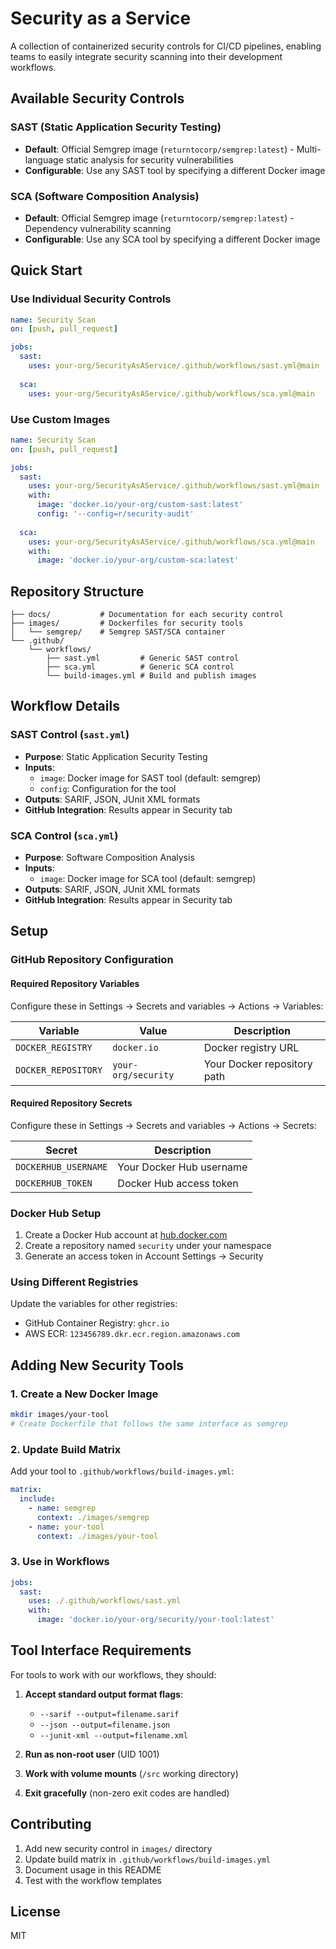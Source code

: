 # Security as a Service

A collection of containerized security controls for CI/CD pipelines, enabling teams to easily integrate security scanning into their development workflows.

## Available Security Controls

### SAST (Static Application Security Testing)
- **Default**: Official Semgrep image (`returntocorp/semgrep:latest`) - Multi-language static analysis for security vulnerabilities
- **Configurable**: Use any SAST tool by specifying a different Docker image

### SCA (Software Composition Analysis)
- **Default**: Official Semgrep image (`returntocorp/semgrep:latest`) - Dependency vulnerability scanning
- **Configurable**: Use any SCA tool by specifying a different Docker image

## Quick Start

### Use Individual Security Controls
```yaml
name: Security Scan
on: [push, pull_request]

jobs:
  sast:
    uses: your-org/SecurityAsAService/.github/workflows/sast.yml@main
    
  sca:
    uses: your-org/SecurityAsAService/.github/workflows/sca.yml@main
```

### Use Custom Images
```yaml
name: Security Scan
on: [push, pull_request]

jobs:
  sast:
    uses: your-org/SecurityAsAService/.github/workflows/sast.yml@main
    with:
      image: 'docker.io/your-org/custom-sast:latest'
      config: '--config=r/security-audit'
      
  sca:
    uses: your-org/SecurityAsAService/.github/workflows/sca.yml@main
    with:
      image: 'docker.io/your-org/custom-sca:latest'
```

## Repository Structure

```
├── docs/           # Documentation for each security control
├── images/         # Dockerfiles for security tools
│   └── semgrep/    # Semgrep SAST/SCA container
└── .github/
    └── workflows/
        ├── sast.yml         # Generic SAST control
        ├── sca.yml          # Generic SCA control
        └── build-images.yml # Build and publish images
```

## Workflow Details

### SAST Control (`sast.yml`)
- **Purpose**: Static Application Security Testing
- **Inputs**:
  - `image`: Docker image for SAST tool (default: semgrep)
  - `config`: Configuration for the tool
- **Outputs**: SARIF, JSON, JUnit XML formats
- **GitHub Integration**: Results appear in Security tab

### SCA Control (`sca.yml`)
- **Purpose**: Software Composition Analysis
- **Inputs**:
  - `image`: Docker image for SCA tool (default: semgrep)
- **Outputs**: SARIF, JSON, JUnit XML formats
- **GitHub Integration**: Results appear in Security tab


## Setup

### GitHub Repository Configuration

#### Required Repository Variables
Configure these in Settings → Secrets and variables → Actions → Variables:

| Variable | Value | Description |
|----------|-------|-------------|
| `DOCKER_REGISTRY` | `docker.io` | Docker registry URL |
| `DOCKER_REPOSITORY` | `your-org/security` | Your Docker repository path |

#### Required Repository Secrets
Configure these in Settings → Secrets and variables → Actions → Secrets:

| Secret | Description |
|--------|-------------|
| `DOCKERHUB_USERNAME` | Your Docker Hub username |
| `DOCKERHUB_TOKEN` | Docker Hub access token |

### Docker Hub Setup

1. Create a Docker Hub account at [hub.docker.com](https://hub.docker.com)
2. Create a repository named `security` under your namespace
3. Generate an access token in Account Settings → Security

### Using Different Registries

Update the variables for other registries:
- GitHub Container Registry: `ghcr.io`
- AWS ECR: `123456789.dkr.ecr.region.amazonaws.com`

## Adding New Security Tools

### 1. Create a New Docker Image
```bash
mkdir images/your-tool
# Create Dockerfile that follows the same interface as semgrep
```

### 2. Update Build Matrix
Add your tool to `.github/workflows/build-images.yml`:
```yaml
matrix:
  include:
    - name: semgrep
      context: ./images/semgrep
    - name: your-tool
      context: ./images/your-tool
```

### 3. Use in Workflows
```yaml
jobs:
  sast:
    uses: ./.github/workflows/sast.yml
    with:
      image: 'docker.io/your-org/security/your-tool:latest'
```

## Tool Interface Requirements

For tools to work with our workflows, they should:

1. **Accept standard output format flags**:
   - `--sarif --output=filename.sarif`
   - `--json --output=filename.json`
   - `--junit-xml --output=filename.xml`

2. **Run as non-root user** (UID 1001)

3. **Work with volume mounts** (`/src` working directory)

4. **Exit gracefully** (non-zero exit codes are handled)

## Contributing

1. Add new security control in `images/` directory
2. Update build matrix in `.github/workflows/build-images.yml`
3. Document usage in this README
4. Test with the workflow templates

## License

MIT